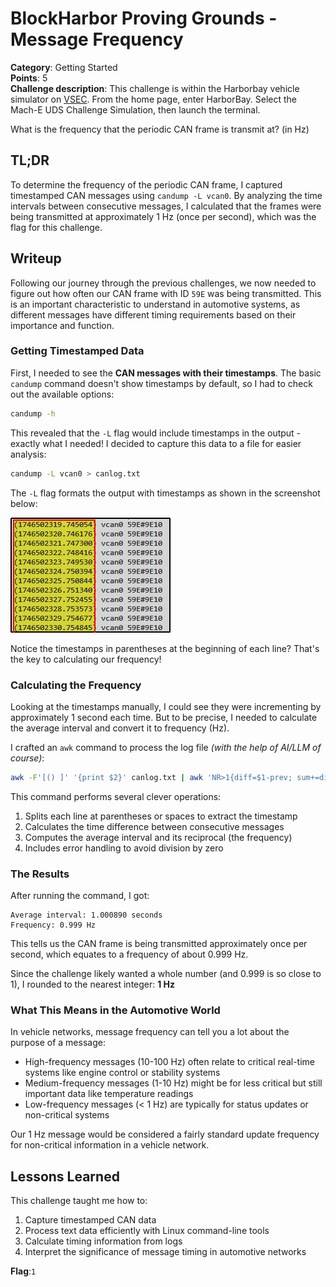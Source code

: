 
# BlockHarbor Proving Grounds - Message Frequency

**Category**: Getting Started<br>
**Points**: 5<br>
**Challenge description**: This challenge is within the Harborbay vehicle simulator on  [VSEC](https://vsec.blockharbor.io/). From the home page, enter HarborBay. Select the Mach-E UDS Challenge Simulation, then launch the terminal.

What is the frequency that the periodic CAN frame is transmit at? (in Hz)

## TL;DR

To determine the frequency of the periodic CAN frame, I captured timestamped CAN messages using `candump -L vcan0`. By analyzing the time intervals between consecutive messages, I calculated that the frames were being transmitted at approximately 1 Hz (once per second), which was the flag for this challenge.

## Writeup

Following our journey through the previous challenges, we now needed to figure out how often our CAN frame with ID `59E` was being transmitted. This is an important characteristic to understand in automotive systems, as different messages have different timing requirements based on their importance and function.

### Getting Timestamped Data

First, I needed to see the **CAN messages with their timestamps**. The basic `candump` command doesn't show timestamps by default, so I had to check out the available options:

```bash
candump -h
```

This revealed that the `-L` flag would include timestamps in the output - exactly what I needed! I decided to capture this data to a file for easier analysis:

```bash
candump -L vcan0 > canlog.txt
```

The `-L` flag formats the output with timestamps as shown in the screenshot below:

![Timestamps](images/timestamps.png)

Notice the timestamps in parentheses at the beginning of each line? That's the key to calculating our frequency!


### Calculating the Frequency

Looking at the timestamps manually, I could see they were incrementing by approximately 1 second each time. But to be precise, I needed to calculate the average interval and convert it to frequency (Hz).

I crafted an `awk` command to process the log file *(with the help of AI/LLM of course)*:

```bash
awk -F'[() ]' '{print $2}' canlog.txt | awk 'NR>1{diff=$1-prev; sum+=diff; count++; prev=$1; next} {prev=$1} END {if(count>0) printf "Average interval: %.6f seconds\nFrequency: %.3f Hz\n", sum/count, count/sum; else print "No data for calculation"}'
```

This command performs several clever operations:

1.  Splits each line at parentheses or spaces to extract the timestamp
2.  Calculates the time difference between consecutive messages
3.  Computes the average interval and its reciprocal (the frequency)
4.  Includes error handling to avoid division by zero

### The Results

After running the command, I got:

```
Average interval: 1.000890 seconds
Frequency: 0.999 Hz
```

This tells us the CAN frame is being transmitted approximately once per second, which equates to a frequency of about 0.999 Hz.

Since the challenge likely wanted a whole number (and 0.999 is so close to 1), I rounded to the nearest integer: **1 Hz**

### What This Means in the Automotive World

In vehicle networks, message frequency can tell you a lot about the purpose of a message:

-   High-frequency messages (10-100 Hz) often relate to critical real-time systems like engine control or stability systems
-   Medium-frequency messages (1-10 Hz) might be for less critical but still important data like temperature readings
-   Low-frequency messages (< 1 Hz) are typically for status updates or non-critical systems

Our 1 Hz message would be considered a fairly standard update frequency for non-critical information in a vehicle network.

## Lessons Learned

This challenge taught me how to:

1.  Capture timestamped CAN data
2.  Process text data efficiently with Linux command-line tools
3.  Calculate timing information from logs
4.  Interpret the significance of message timing in automotive networks

**Flag**:`1`